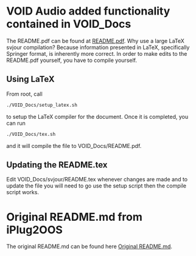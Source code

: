 # VOID Audio added functionality contained in VOID_Docs
The README.pdf can be found at [README.pdf](VOID_Docs/README.pdf).
Why use a large LaTeX svjour compilation? Because information presented in LaTeX, specifically Springer format, is inherently more correct.
In order to make edits to the README.pdf yourself, you have to compile yourself.
## Using LaTeX
From root, call 
```bash
./VOID_Docs/setup_latex.sh
```
to setup the LaTeX compiler for the document. Once it is completed, you can run 
```bash 
./VOID_Docs/tex.sh
```
and it will compile the file to VOID_Docs/README.pdf.

## Updating the README.tex
Edit VOID_Docs/svjour/README.tex whenever changes are made and to update the file you will need to go use the setup script then the compile script works.

# Original README.md from iPlug2OOS 
The original README.md can be found here [Original README.md](OLD_README.md).
